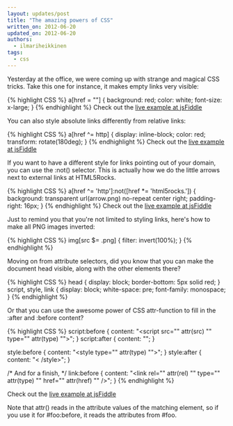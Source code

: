 ```yaml
---
layout: updates/post
title: "The amazing powers of CSS"
written_on: 2012-06-20
updated_on: 2012-06-20
authors:
  - ilmariheikkinen
tags:
  - css
---
```

Yesterday at the office, we were coming up with strange and magical CSS tricks. Take this one for instance, it makes empty links very visible:

{% highlight CSS %}
a[href = ""] {
  background: red;
  color: white;
  font-size: x-large;
}
{% endhighlight %}
Check out the [live example at jsFiddle](http://jsfiddle.net/VWYsk/)

You can also style absolute links differently from relative links:

{% highlight CSS %}
a[href ^= http] {
  display: inline-block;
  color: red;
  transform: rotate(180deg);
}
{% endhighlight %}
Check out the [live example at jsFiddle](:http://jsfiddle.net/RShhf/1/)

If you want to have a different style for links pointing out of your domain, you can use the :not() selector. This is actually how we do the little arrows next to external links at HTML5Rocks.

{% highlight CSS %}
a[href ^= 'http']:not([href *= 'html5rocks.']) {
  background: transparent url(arrow.png) no-repeat center right;
  padding-right: 16px;
}
{% endhighlight %}
Check out the [live example at jsFiddle](:http://jsfiddle.net/Sts9H/1/)

Just to remind you that you're not limited to styling links, here's how to make all PNG images inverted:

{% highlight CSS %}
img[src $= .png] {
  filter: invert(100%);
}
{% endhighlight %}

Moving on from attribute selectors, did you know that you can make the document head visible, along with the other elements there?

{% highlight CSS %}
head {
  display: block;
  border-bottom: 5px solid red;
}
script, style, link {
  display: block;
  white-space: pre;
  font-family: monospace;
}
{% endhighlight %}

Or that you can use the awesome power of CSS attr-function to fill in the :after and :before content?

{% highlight CSS %}
script:before {
  content: "<script src=\"" attr(src) "\" type=\"" attr(type) "\">";
}
script:after {
  content: "</script>";
}

style:before {
  content: "<style type=\"" attr(type) "\">";
}
style:after {
  content: "< /style>";
}

/* And for a finish, <link> */
link:before {
  content: "<link rel=\"" attr(rel) "\" type=\"" attr(type) "\" href=\"" attr(href) "\" />";
}
{% endhighlight %}

Check out the [live example at jsFiddle](http://jsfiddle.net/Wedjf/1/)

Note that attr() reads in the attribute values of the matching element, so if you use it for #foo:before, it reads the attributes from #foo.
